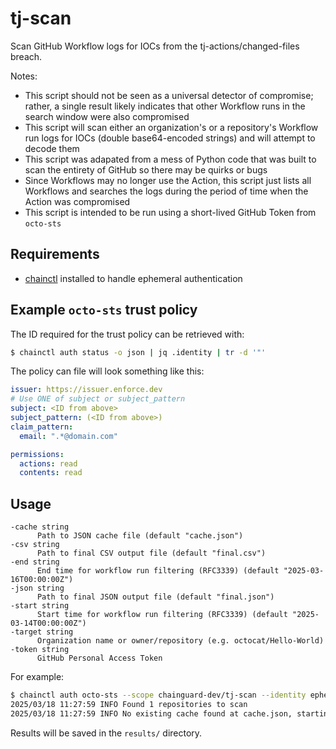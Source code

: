 # tj-scan
Scan GitHub Workflow logs for IOCs from the tj-actions/changed-files breach.

Notes:
- This script should not be seen as a universal detector of compromise; rather, a single result likely indicates that other Workflow runs in the search window were also compromised
- This script will scan either an organization's or a repository's Workflow run logs for IOCs (double base64-encoded strings) and will attempt to decode them
- This script was adapated from a mess of Python code that was built to scan the entirety of GitHub so there may be quirks or bugs
- Since Workflows may no longer use the Action, this script just lists all Workflows and searches the logs during the period of time when the Action was compromised
- This script is intended to be run using a short-lived GitHub Token from `octo-sts`

## Requirements

- [chainctl](https://edu.chainguard.dev/chainguard/administration/how-to-install-chainctl) installed to handle ephemeral authentication

## Example `octo-sts` trust policy

The ID required for the trust policy can be retrieved with:
```sh
$ chainctl auth status -o json | jq .identity | tr -d '"'
```

The policy can file will look something like this:
```yaml
issuer: https://issuer.enforce.dev
# Use ONE of subject or subject_pattern
subject: <ID from above>
subject_pattern: (<ID from above>)
claim_pattern:
  email: ".*@domain.com"

permissions:
  actions: read
  contents: read
```

## Usage

```
-cache string
      Path to JSON cache file (default "cache.json")
-csv string
      Path to final CSV output file (default "final.csv")
-end string
      End time for workflow run filtering (RFC3339) (default "2025-03-16T00:00:00Z")
-json string
      Path to final JSON output file (default "final.json")
-start string
      Start time for workflow run filtering (RFC3339) (default "2025-03-14T00:00:00Z")
-target string
      Organization name or owner/repository (e.g. octocat/Hello-World)
-token string
      GitHub Personal Access Token
```

For example:
```sh
$ chainctl auth octo-sts --scope chainguard-dev/tj-scan --identity ephemerality -- go run cmd/tj-scan/main.go -target owner/repo -json="final.json" -csv="final.csv"
2025/03/18 11:27:59 INFO Found 1 repositories to scan
2025/03/18 11:27:59 INFO No existing cache found at cache.json, starting fresh
```

Results will be saved in the `results/` directory.
